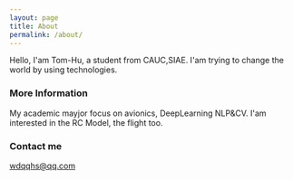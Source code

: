```yaml
---
layout: page
title: About
permalink: /about/
---
```


Hello, I'am Tom-Hu, a student from CAUC,SIAE. I'am trying to change the world by using technologies.

### More Information

My academic mayjor focus on avionics, DeepLearning NLP&CV.
I'am interested in the RC Model, the flight too.

### Contact me

[wdqqhs@qq.com](mailto:wdqqhs@qq.com)
